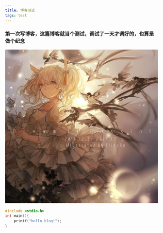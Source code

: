 ```yaml
---
title: 博客测试
tags: test
---
```

### 第一次<a>写</a>博客，这篇博客就当个测试，调试了一天才调好的，也算是做个纪念
<!--more-->
![](/images/header.jpg)

```c
#include <stdio.h>
int main(){
    printf("hello blog!");
}
```